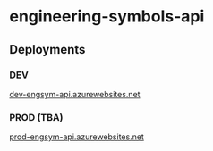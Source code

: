 # engineering-symbols-api

## Deployments

### DEV

[dev-engsym-api.azurewebsites.net](https://dev-engsym-api.azurewebsites.net/swagger)

### PROD (TBA)

[prod-engsym-api.azurewebsites.net](https://prod-engsym-api.azurewebsites.net/swagger)
